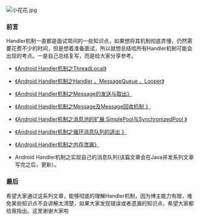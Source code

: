![小花花.jpg](https://upload-images.jianshu.io/upload_images/2824145-b52c19b7eff35733.jpg?imageMogr2/auto-orient/strip%7CimageView2/2/w/1240)

### 前言
Handler机制一直都是面试常问的一些知识点，如果想将其机制彻底弄懂，仍然需要花费不少的时间，但是想着准备面试，所以就想总结哈所有Handler机制可能会出现的考点。一是自己总结复写，而是给大家分享参考。

- [《Android Handler机制之ThreadLocal》](https://www.jianshu.com/p/2a34d30806d4)

- [《Android Handler机制之Handler 、MessageQueue 、Looper》](https://www.jianshu.com/p/7f02b832f4fe)

- [《Android Handler机制之Message的发送与取出》](https://www.jianshu.com/p/219701879fe4)

- [《Android Handler机制之Message及Message回收机制 》](https://www.jianshu.com/p/d0ef4edd4407)

- [《Android Handler机制之消息池的扩展 SimplePool与SynchronizedPool 》](https://www.jianshu.com/p/40659db0aafd)

- [《Android Handler机制之循环消息队列的退出 》](https://www.jianshu.com/p/db6601168622)

- [《Android Handler机制之内存泄漏》](https://www.jianshu.com/p/b9fe1b5e5cbf)
- Android Handler机制之实现自己的消息队列(该篇文章会在Java并发系列文章写完之后，更新）。

### 最后
希望大家通过这系列文章，能够彻底的理解Handler机制，因为博主能力有限，难免某些知识点不会讲解太清楚，如果大家发现错误或者遗漏的知识点，希望大家都给我指出。这里谢谢大家啦
